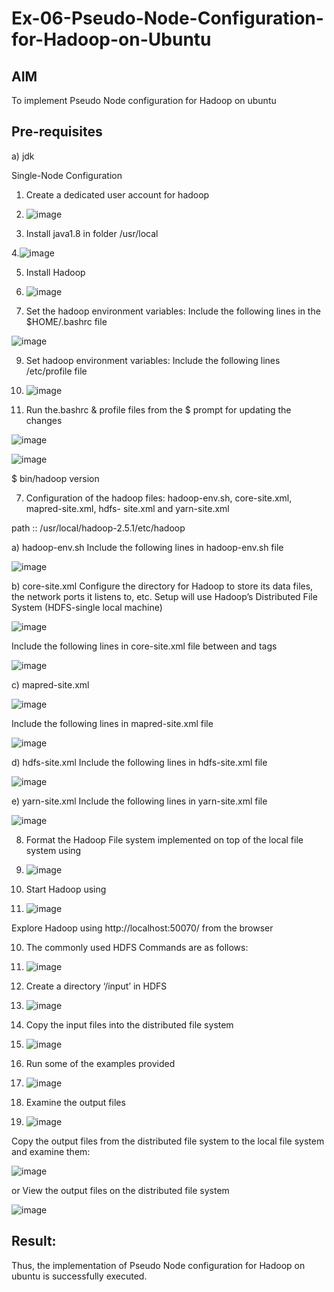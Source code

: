 # Ex-06-Pseudo-Node-Configuration-for-Hadoop-on-Ubuntu

## AIM

To implement Pseudo Node configuration for Hadoop on ubuntu

## Pre-requisites

a) jdk

Single-Node Configuration

1.	Create a dedicated user account for hadoop

2.	![image](https://github.com/chgeethika/Ex-06-Pseudo-Node-Configuration-for-Hadoop-on-Ubuntu/assets/142209368/893806be-64df-40d0-aca2-6edbfb2c8cbd)

   

3.	Install java1.8 in folder /usr/local

4.![image](https://github.com/chgeethika/Ex-06-Pseudo-Node-Configuration-for-Hadoop-on-Ubuntu/assets/142209368/f3563662-962c-40cd-bae0-9622193cf5e5)

   
5.	Install Hadoop

6.	![image](https://github.com/chgeethika/Ex-06-Pseudo-Node-Configuration-for-Hadoop-on-Ubuntu/assets/142209368/2d3559cf-1788-4718-af68-fa46645772d3)


7.	Set the hadoop environment variables: Include the following lines in the
$HOME/.bashrc file

![image](https://github.com/chgeethika/Ex-06-Pseudo-Node-Configuration-for-Hadoop-on-Ubuntu/assets/142209368/b9937399-83e5-42fa-bac6-ea76c8ca6fe5)


 
9.	Set hadoop environment variables: Include the following lines /etc/profile file

10.	![image](https://github.com/chgeethika/Ex-06-Pseudo-Node-Configuration-for-Hadoop-on-Ubuntu/assets/142209368/1f1446b8-07ab-4c04-9527-d992430ac9d1)



11.	Run the.bashrc & profile files from the $ prompt for updating the changes

![image](https://github.com/chgeethika/Ex-06-Pseudo-Node-Configuration-for-Hadoop-on-Ubuntu/assets/142209368/303adce4-ad4e-46a2-baf9-bc6f5e156309)

![image](https://github.com/chgeethika/Ex-06-Pseudo-Node-Configuration-for-Hadoop-on-Ubuntu/assets/142209368/00d0f13f-4dab-4dc0-a9bb-13117bf44eac)


$ bin/hadoop version	

7.	Configuration of the hadoop files: hadoop-env.sh, core-site.xml, mapred-site.xml, hdfs- site.xml and yarn-site.xml

path ::	/usr/local/hadoop-2.5.1/etc/hadoop

a)	hadoop-env.sh
Include the following lines in hadoop-env.sh file

![image](https://github.com/chgeethika/Ex-06-Pseudo-Node-Configuration-for-Hadoop-on-Ubuntu/assets/142209368/2e0c7f2e-3611-45a4-a3ae-33ea008f9379)



b)	core-site.xml
Configure the directory for Hadoop to store its data files, the network ports it listens to, etc. Setup will use Hadoop’s Distributed File System (HDFS-single local machine)

![image](https://github.com/chgeethika/Ex-06-Pseudo-Node-Configuration-for-Hadoop-on-Ubuntu/assets/142209368/b4606ce0-caf9-41d9-a4d2-590353818b53)



 
Include the following lines in core-site.xml file between <configuration> and
</configuration> tags

![image](https://github.com/chgeethika/Ex-06-Pseudo-Node-Configuration-for-Hadoop-on-Ubuntu/assets/142209368/777ee591-941c-420a-8b73-59981b8006a3)



c)	mapred-site.xml

![image](https://github.com/chgeethika/Ex-06-Pseudo-Node-Configuration-for-Hadoop-on-Ubuntu/assets/142209368/d327e5bb-eb88-4f8c-a6f7-9a6c31525c7e)


 

Include the following lines in mapred-site.xml file

![image](https://github.com/chgeethika/Ex-06-Pseudo-Node-Configuration-for-Hadoop-on-Ubuntu/assets/142209368/e1c9486a-21cc-4879-aa61-a3180a3b54dd)

 

d)	hdfs-site.xml
Include the following lines in hdfs-site.xml file

![image](https://github.com/chgeethika/Ex-06-Pseudo-Node-Configuration-for-Hadoop-on-Ubuntu/assets/142209368/bf4c43e6-650d-4938-a46a-c52cb75e04f6)


e)	yarn-site.xml
Include the following lines in yarn-site.xml file

![image](https://github.com/chgeethika/Ex-06-Pseudo-Node-Configuration-for-Hadoop-on-Ubuntu/assets/142209368/d8f044de-d6e3-4418-b9a7-0703ba66879a)

8.	Format the Hadoop File system implemented on top of the local file system using

9.	![image](https://github.com/chgeethika/Ex-06-Pseudo-Node-Configuration-for-Hadoop-on-Ubuntu/assets/142209368/4455e284-c983-48f6-bbe4-589653985cb6)


10.	Start Hadoop using

11.	![image](https://github.com/chgeethika/Ex-06-Pseudo-Node-Configuration-for-Hadoop-on-Ubuntu/assets/142209368/3f807d8a-b49d-4c66-9ed2-5797091ca102)



Explore Hadoop using http://localhost:50070/ from the browser	
 
10.	The commonly used HDFS Commands are as follows:

11.	![image](https://github.com/chgeethika/Ex-06-Pseudo-Node-Configuration-for-Hadoop-on-Ubuntu/assets/142209368/d0120611-5f35-45d6-81f8-809574255194)



12.	Create a directory ‘/input’ in HDFS

13.	![image](https://github.com/chgeethika/Ex-06-Pseudo-Node-Configuration-for-Hadoop-on-Ubuntu/assets/142209368/1fc6f996-d885-425c-812a-76095abd716f)



14.	Copy the input files into the distributed file system

15.	![image](https://github.com/chgeethika/Ex-06-Pseudo-Node-Configuration-for-Hadoop-on-Ubuntu/assets/142209368/bee69dd3-9b73-4438-8181-d80bcdcd1e32)


16.	Run some of the examples provided

17.	![image](https://github.com/chgeethika/Ex-06-Pseudo-Node-Configuration-for-Hadoop-on-Ubuntu/assets/142209368/04122f6b-b0e6-42a1-9766-764de3fc370c)



18.	Examine the output files

19.	![image](https://github.com/chgeethika/Ex-06-Pseudo-Node-Configuration-for-Hadoop-on-Ubuntu/assets/142209368/11e6d9d7-37b2-43e2-9ead-bdd937e9775e)

Copy the output files from the distributed file system to the local file system and examine them:

![image](https://github.com/chgeethika/Ex-06-Pseudo-Node-Configuration-for-Hadoop-on-Ubuntu/assets/142209368/970c0f00-e1d0-4506-8836-769a44eed881)

 
or
View the output files on the distributed file system

![image](https://github.com/chgeethika/Ex-06-Pseudo-Node-Configuration-for-Hadoop-on-Ubuntu/assets/142209368/73ceb3a9-def5-4d0f-a223-b545f11ab09f)


## Result:
Thus, the implementation of Pseudo Node configuration for Hadoop on ubuntu is successfully executed.
